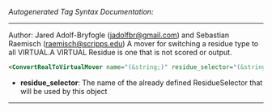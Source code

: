 <!-- THIS IS AN AUTOGENERATED FILE: Don't edit it directly, instead change the schema definition in the code itself. -->

_Autogenerated Tag Syntax Documentation:_

---
Author: Jared Adolf-Bryfogle (jadolfbr@gmail.com) and Sebastian Raemisch (raemisch@scripps.edu)
A mover for switching a residue type to all VIRTUAL.A VIRTUAL Residue is one that is not scored or output.

```xml
<ConvertRealToVirtualMover name="(&string;)" residue_selector="(&string;)" />
```

-   **residue_selector**: The name of the already defined ResidueSelector that will be used by this object

---
